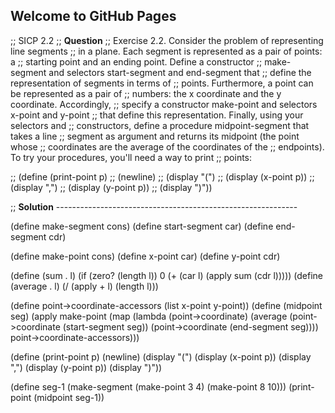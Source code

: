 ## Welcome to GitHub Pages

;; SICP 2.2
;; **Question**
;; Exercise 2.2.  Consider the problem of representing line segments
;; in a plane. Each segment is represented as a pair of points: a
;; starting point and an ending point. Define a constructor
;; make-segment and selectors start-segment and end-segment that
;; define the representation of segments in terms of
;; points. Furthermore, a point can be represented as a pair of
;; numbers: the x coordinate and the y coordinate. Accordingly,
;; specify a constructor make-point and selectors x-point and y-point
;; that define this representation. Finally, using your selectors and
;; constructors, define a procedure midpoint-segment that takes a line
;; segment as argument and returns its midpoint (the point whose
;; coordinates are the average of the coordinates of the
;; endpoints). To try your procedures, you'll need a way to print
;; points:

;; (define (print-point p)
;;   (newline)
;;   (display "(")
;;   (display (x-point p))
;;   (display ",")
;;   (display (y-point p))
;;   (display ")"))

;; **Solution** ------------------------------------------------------------

(define make-segment cons)
(define start-segment car)
(define end-segment cdr)

(define make-point cons)
(define x-point car)
(define y-point cdr)

(define (sum . l) (if (zero? (length l)) 0 (+ (car l) (apply sum (cdr l)))))
(define (average . l) (/ (apply + l) (length l)))

(define point->coordinate-accessors (list x-point y-point))
(define (midpoint seg)
  (apply make-point (map (lambda (point->coordinate)
                           (average (point->coordinate (start-segment seg))
                                    (point->coordinate (end-segment seg))))
                         point->coordinate-accessors)))

(define (print-point p)
  (newline)
  (display "(")
  (display (x-point p))
  (display ",")
  (display (y-point p))
  (display ")"))

(define seg-1 (make-segment (make-point 3 4)
                            (make-point 8 10)))
(print-point (midpoint seg-1))
